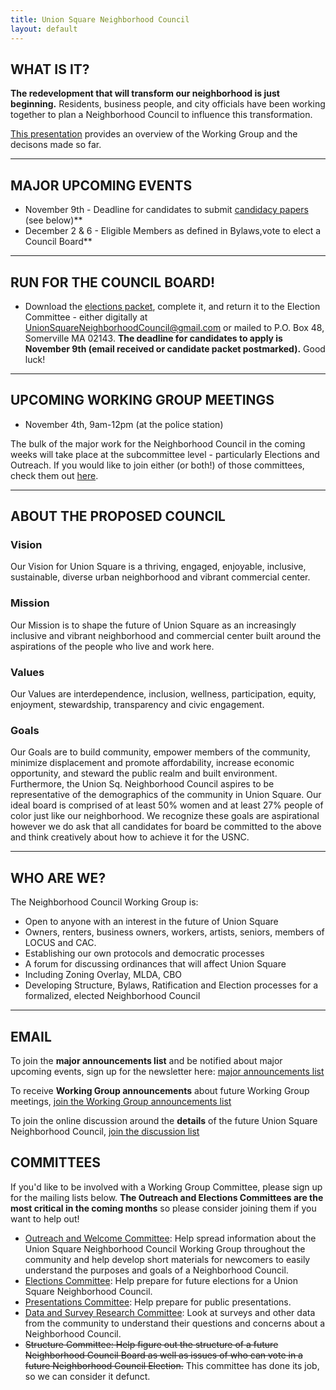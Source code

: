 ```yaml
---
title: Union Square Neighborhood Council
layout: default
---
```


## WHAT IS IT?

**The redevelopment that will transform our neighborhood is just beginning.** Residents, business people, and city officials have been working together to plan a Neighborhood Council to influence this transformation.

[This presentation](https://docs.google.com/presentation/d/1Zg0cbAL8Zn12frl1hJm0Oea_zTw3LIJonKnc3XzIJFM/edit#slide=id.p) provides an overview of the Working Group and the decisons made so far.

****

## MAJOR UPCOMING EVENTS 

* November 9th - Deadline for candidates to submit [candidacy papers](https://github.com/union-square-neighborhood-council/unionsquareneighborhoodcouncil.org/blob/master/USNC%20October%202017%20Elections%20Packet%20FINAL.pdf) (see below)**
* December 2 & 6 - Eligible Members as defined in Bylaws,vote to elect a Council Board**

****

## RUN FOR THE COUNCIL BOARD!

* Download the [elections packet](https://github.com/union-square-neighborhood-council/unionsquareneighborhoodcouncil.org/blob/master/USNC%20October%202017%20Elections%20Packet%20FINAL.pdf), complete it, and return it to the Election Committee - either digitally at [UnionSquareNeighborhoodCouncil@gmail.com](mailto:unionsquareneighborhoodcouncil@gmail.com) or mailed to P.O. Box 48, Somerville MA 02143. **The deadline for candidates to apply is November 9th (email received or candidate packet postmarked).** Good luck!

****

## UPCOMING WORKING GROUP MEETINGS

* November 4th, 9am-12pm (at the police station)

The bulk of the major work for the Neighborhood Council in the coming weeks will take place at the subcommittee level - particularly Elections and Outreach. If you would like to join either (or both!) of those committees, check them out [here](#committees).

****

## ABOUT THE PROPOSED COUNCIL

### Vision

Our Vision for Union Square is a thriving, engaged, enjoyable, inclusive, sustainable, diverse urban neighborhood and vibrant commercial center. 

### Mission

Our Mission is to shape the future of Union Square as an increasingly inclusive and vibrant neighborhood and commercial center built around the aspirations of the people who live and work here. 

### Values

Our Values are interdependence, inclusion, wellness, participation, equity, enjoyment, stewardship, transparency and civic engagement.

### Goals

Our Goals are to build community, empower members of the community, minimize displacement and promote affordability, increase economic opportunity, and steward the public realm and built environment. Furthermore, the Union Sq. Neighborhood Council aspires to be representative of the demographics of the community in Union Square. Our ideal board is comprised of at least 50% women and at least 27% people of color just like our neighborhood. We recognize these goals are aspirational however we do ask that all candidates for board be committed to the above and think creatively about how to achieve it for the USNC. 

****

## WHO ARE WE?

The Neighborhood Council Working Group is:

* Open to anyone with an interest in the future of Union Square
* Owners, renters, business owners, workers, artists, seniors, members of LOCUS and CAC. 
* Establishing our own protocols and democratic processes
* A forum for discussing ordinances that will affect Union Square
* Including Zoning Overlay, MLDA, CBO
* Developing Structure, Bylaws, Ratification and Election processes for a formalized, elected Neighborhood Council

****

## EMAIL

To join the **major announcements list** and be notified about major upcoming events, sign up for the newsletter here: [major announcements list](http://tinyletter.com/unionsquareneighborhoodcouncil)

To receive **Working Group announcements** about future Working Group meetings, [join the Working Group announcements list](https://groups.google.com/forum/#!forum/usnc-wg-announcements)

To join the online discussion around the **details** of the future Union Square Neighborhood Council, [join the discussion list](https://groups.google.com/forum/#!forum/usnc-wg-discussion)


## COMMITTEES

If you'd like to be involved with a Working Group Committee, please sign up for the mailing lists below. **The Outreach and Elections Committees are the most critical in the coming months** so please consider joining them if you want to help out!

* [Outreach and Welcome Committee](https://groups.google.com/forum/#!forum/usnc-wg-outreach): Help spread information about the Union Square Neighborhood Council Working Group throughout the community and help develop short materials for newcomers to easily understand the purposes and goals of a Neighborhood Council.
* [Elections Committee](https://groups.google.com/forum/#!forum/usnc-wg-elections): Help prepare for future elections for a Union Square Neighborhood Council.
* [Presentations Committee](https://groups.google.com/forum/#!forum/usnc-wg-presentations): Help prepare for public presentations.
* [Data and Survey Research Committee](https://groups.google.com/forum/#!forum/usnc-wg-data): Look at surveys and other data from the community to understand their questions and concerns about a Neighborhood Council.
* ~~Structure Committee: Help figure out the structure of a future Neighborhood Council Board as well as issues of who can vote in a future Neighborhood Council Election.~~ This committee has done its job, so we can consider it defunct.
